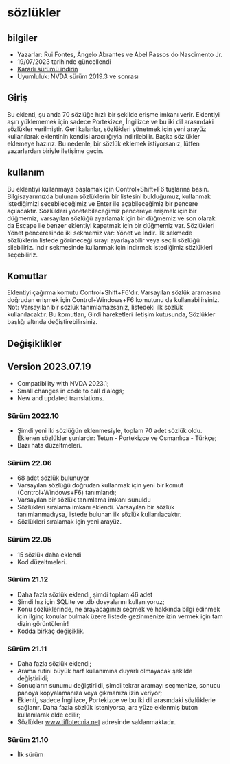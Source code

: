# sözlükler


## bilgiler
* Yazarlar: Rui Fontes, Ângelo Abrantes ve Abel Passos do Nascimento Jr.
* 19/07/2023 tarihinde güncellendi
* [Kararlı sürümü indirin][1]
* Uyumluluk: NVDA sürüm 2019.3 ve sonrası


## Giriş
Bu eklenti, şu anda 70 sözlüğe hızlı bir şekilde erişme imkanı verir.
Eklentiyi aşırı yüklememek için sadece Portekizce, İngilizce ve bu iki dil arasındaki sözlükler verilmiştir.
Geri kalanlar, sözlükleri yönetmek için yeni arayüz kullanılarak eklentinin kendisi aracılığıyla indirilebilir.
Başka sözlükler eklemeye hazırız. Bu nedenle, bir sözlük eklemek istiyorsanız, lütfen yazarlardan biriyle iletişime geçin.


## kullanım
Bu eklentiyi kullanmaya başlamak için Control+Shift+F6 tuşlarına basın.
Bilgisayarımızda bulunan sözlüklerin bir listesini bulduğumuz, kullanmak istediğimizi seçebileceğimiz ve Enter ile açabileceğimiz bir pencere açılacaktır.
Sözlükleri yönetebileceğimiz pencereye erişmek için bir düğmemiz, varsayılan sözlüğü ayarlamak için bir düğmemiz ve son olarak da Escape ile benzer eklentiyi kapatmak için bir düğmemiz var.
Sözlükleri Yönet penceresinde iki sekmemiz var: Yönet ve İndir.
İlk sekmede sözlüklerin listede görüneceği sırayı ayarlayabilir veya seçili sözlüğü silebiliriz.
İndir sekmesinde kullanmak için indirmek istediğimiz sözlükleri seçebiliriz.


## Komutlar
Eklentiyi çağırma komutu Control+Shift+F6'dır.
Varsayılan sözlük aramasına doğrudan erişmek için Control+Windows+F6 komutunu da kullanabilirsiniz.
Not: Varsayılan bir sözlük tanımlamazsanız, listedeki ilk sözlük kullanılacaktır.
Bu komutları, Girdi hareketleri iletişim kutusunda, Sözlükler başlığı altında değiştirebilirsiniz.


## Değişiklikler


## Version 2023.07.19
* Compatibility with NVDA 2023.1;
* Small changes in code to call dialogs;
* New and updated translations.

### Sürüm 2022.10
* Şimdi yeni iki sözlüğün eklenmesiyle, toplam 70 adet sözlük oldu.
	Eklenen sözlükler şunlardır: Tetun - Portekizce ve Osmanlıca - Türkçe;
* Bazı hata düzeltmeleri.

### Sürüm 22.06
* 68 adet sözlük bulunuyor
* Varsayılan sözlüğü doğrudan kullanmak için yeni bir komut (Control+Windows+F6) tanımlandı;
* Varsayılan bir sözlük tanımlama imkanı sunuldu
* Sözlükleri sıralama imkanı eklendi. Varsayılan bir sözlük tanımlanmadıysa, listede bulunan ilk sözlük kullanılacaktır.
* Sözlükleri sıralamak için yeni arayüz.

### Sürüm 22.05
* 15 sözlük daha eklendi
* Kod düzeltmeleri.

### Sürüm 21.12
* Daha fazla sözlük eklendi, şimdi toplam 46 adet
* Şimdi hız için SQLite ve .db dosyalarını kullanıyoruz;
* Konu sözlüklerinde, ne arayacağınızı seçmek ve hakkında bilgi edinmek için ilginç konular bulmak üzere listede gezinmenize izin vermek için tam dizin görüntülenir!
* Kodda birkaç değişiklik.

### Sürüm 21.11
* Daha fazla sözlük eklendi;
* Arama rutini büyük harf kullanımına duyarlı olmayacak şekilde değiştirildi;
* Sonuçların sunumu değiştirildi, şimdi tekrar aramayı seçmenize, sonucu panoya kopyalamanıza veya çıkmanıza izin veriyor;
* Eklenti, sadece İngilizce, Portekizce ve bu iki dil arasındaki sözlüklerle sağlanır. Daha fazla sözlük isteniyorsa, ara yüze eklenmiş buton kullanılarak elde edilir;
* Sözlükler www.tiflotecnia.net adresinde saklanmaktadır.

### Sürüm 21.10
* İlk sürüm

[1]: https://github.com/ruifontes/Dictionaries/releases/download/2023.10.01/dictionaries-2023.10.01.nvda-addon
